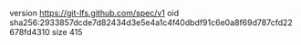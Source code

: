 version https://git-lfs.github.com/spec/v1
oid sha256:2933857dcde7d82434d3e5e4a1c4f40dbdf91c6e0a8f69d787cfd22678fd4310
size 415
